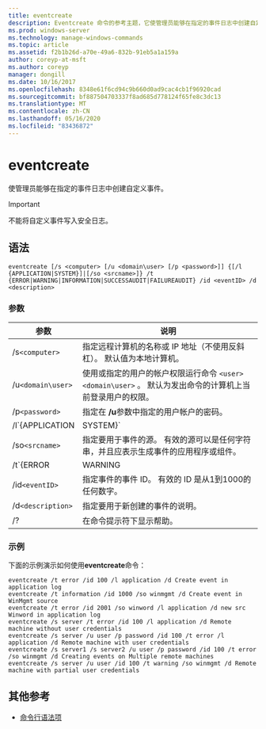 ```yaml
---
title: eventcreate
description: Eventcreate 命令的参考主题，它使管理员能够在指定的事件日志中创建自定义事件。
ms.prod: windows-server
ms.technology: manage-windows-commands
ms.topic: article
ms.assetid: f2b1b26d-a70e-49a6-832b-91eb5a1a159a
author: coreyp-at-msft
ms.author: coreyp
manager: dongill
ms.date: 10/16/2017
ms.openlocfilehash: 8348e61f6cd94c9b660d0ad9cac4cb1f96920cad
ms.sourcegitcommit: bf887504703337f8ad685d778124f65fe8c3dc13
ms.translationtype: MT
ms.contentlocale: zh-CN
ms.lasthandoff: 05/16/2020
ms.locfileid: "83436872"
---
```

# <a name="eventcreate"></a>eventcreate

使管理员能够在指定的事件日志中创建自定义事件。

> [!IMPORTANT]
> 不能将自定义事件写入安全日志。

## <a name="syntax"></a>语法

```
eventcreate [/s <computer> [/u <domain\user> [/p <password>]] {[/l {APPLICATION|SYSTEM}]|[/so <srcname>]} /t {ERROR|WARNING|INFORMATION|SUCCESSAUDIT|FAILUREAUDIT} /id <eventID> /d <description>
```

### <a name="parameters"></a>参数

| 参数 | 说明 |
| --------- |------------ |
| /s`<computer>` | 指定远程计算机的名称或 IP 地址（不使用反斜杠）。 默认值为本地计算机。 |
| /u`<domain\user>` | 使用或指定的用户的帐户权限运行命令 `<user>` `<domain\user>` 。 默认为发出命令的计算机上当前登录用户的权限。 |
| /p`<password>` | 指定在 **/u**参数中指定的用户帐户的密码。 |
| /l`{APPLICATION | SYSTEM}` | 指定将在其中创建事件的事件日志的名称。 有效的日志名称为 "**应用程序**" 或 "**系统**"。 |
| /so`<srcname>` | 指定要用于事件的源。 有效的源可以是任何字符串，并且应表示生成事件的应用程序或组件。 |
| /t`{ERROR | WARNING | INFORMATION | SUCCESSAUDIT | FAILUREAUDIT}` | 指定要创建的事件类型。 有效的类型为**ERROR**、 **WARNING**、 **INFORMATION**、 **SUCCESSAUDIT**和**FAILUREAUDIT**。 |
| /id`<eventID>` | 指定事件的事件 ID。 有效的 ID 是从1到1000的任何数字。 |
| /d`<description>` | 指定要用于新创建的事件的说明。 |
| /? | 在命令提示符下显示帮助。 |

### <a name="examples"></a>示例

下面的示例演示如何使用**eventcreate**命令：

```
eventcreate /t error /id 100 /l application /d Create event in application log
eventcreate /t information /id 1000 /so winmgmt /d Create event in WinMgmt source
eventcreate /t error /id 2001 /so winword /l application /d new src Winword in application log
eventcreate /s server /t error /id 100 /l application /d Remote machine without user credentials
eventcreate /s server /u user /p password /id 100 /t error /l application /d Remote machine with user credentials
eventcreate /s server1 /s server2 /u user /p password /id 100 /t error /so winmgmt /d Creating events on Multiple remote machines
eventcreate /s server /u user /id 100 /t warning /so winmgmt /d Remote machine with partial user credentials
```

## <a name="additional-references"></a>其他参考

- [命令行语法项](command-line-syntax-key.md)
